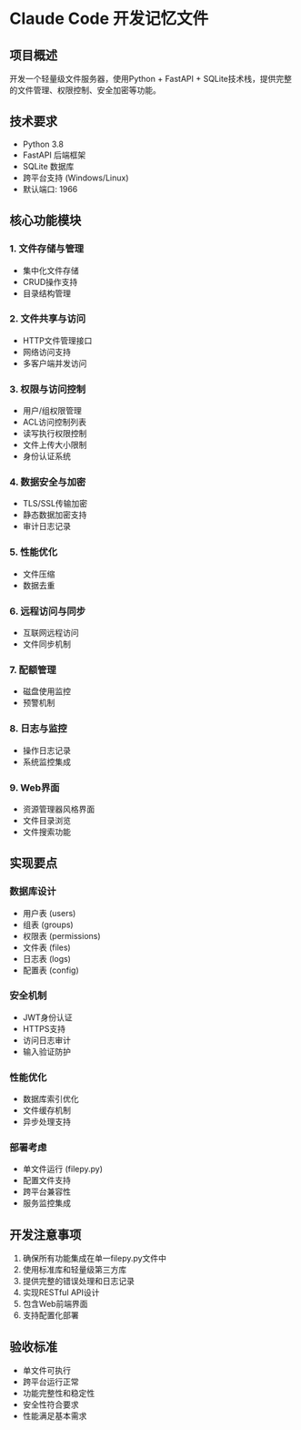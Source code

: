 # Claude Code 开发记忆文件

## 项目概述
开发一个轻量级文件服务器，使用Python + FastAPI + SQLite技术栈，提供完整的文件管理、权限控制、安全加密等功能。

## 技术要求
- Python 3.8
- FastAPI 后端框架
- SQLite 数据库
- 跨平台支持 (Windows/Linux)
- 默认端口: 1966

## 核心功能模块

### 1. 文件存储与管理
- 集中化文件存储
- CRUD操作支持
- 目录结构管理

### 2. 文件共享与访问
- HTTP文件管理接口
- 网络访问支持
- 多客户端并发访问

### 3. 权限与访问控制
- 用户/组权限管理
- ACL访问控制列表
- 读写执行权限控制
- 文件上传大小限制
- 身份认证系统

### 4. 数据安全与加密
- TLS/SSL传输加密
- 静态数据加密支持
- 审计日志记录

### 5. 性能优化
- 文件压缩
- 数据去重

### 6. 远程访问与同步
- 互联网远程访问
- 文件同步机制

### 7. 配额管理
- 磁盘使用监控
- 预警机制

### 8. 日志与监控
- 操作日志记录
- 系统监控集成

### 9. Web界面
- 资源管理器风格界面
- 文件目录浏览
- 文件搜索功能

## 实现要点

### 数据库设计
- 用户表 (users)
- 组表 (groups)  
- 权限表 (permissions)
- 文件表 (files)
- 日志表 (logs)
- 配置表 (config)

### 安全机制
- JWT身份认证
- HTTPS支持
- 访问日志审计
- 输入验证防护

### 性能优化
- 数据库索引优化
- 文件缓存机制
- 异步处理支持

### 部署考虑
- 单文件运行 (filepy.py)
- 配置文件支持
- 跨平台兼容性
- 服务监控集成

## 开发注意事项
1. 确保所有功能集成在单一filepy.py文件中
2. 使用标准库和轻量级第三方库
3. 提供完整的错误处理和日志记录
4. 实现RESTful API设计
5. 包含Web前端界面
6. 支持配置化部署

## 验收标准
- 单文件可执行
- 跨平台运行正常
- 功能完整性和稳定性
- 安全性符合要求
- 性能满足基本需求